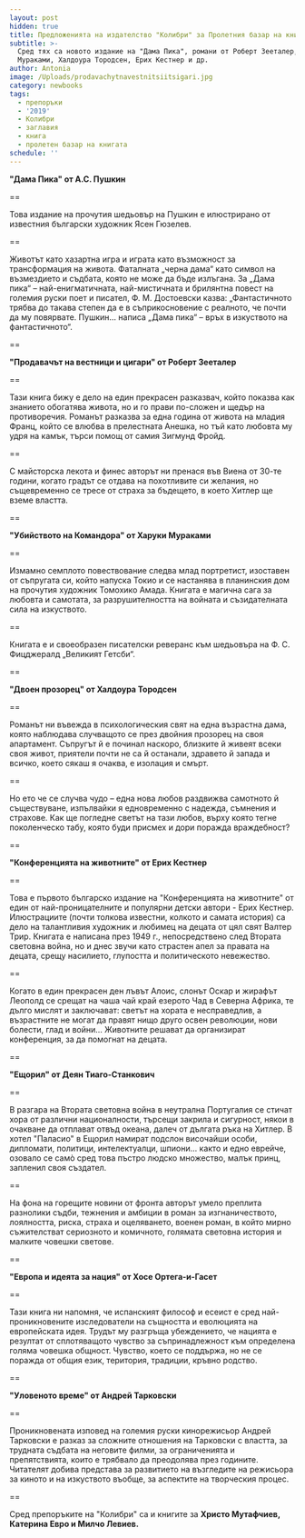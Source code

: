 ```yaml
---
layout: post
hidden: true
title: Предложенията на издателство "Колибри" за Пролетния базар на книгата 2019
subtitle: >-
  Сред тях са новото издание на "Дама Пика", романи от Роберт Зееталер, Харуки
  Мураками, Халдоура Тородсен, Ерих Кестнер и др.
author: Antonia
image: /Uploads/prodavachytnavestnitsiitsigari.jpg
category: newbooks
tags:
  - препоръки
  - '2019'
  - Колибри
  - заглавия
  - книга
  - пролетен базар на книгата
schedule: ''
---
```

**"Дама Пика" от А.С. Пушкин**

\==

Това издание на прочутия шедьовър на Пушкин е илюстрирано от известния български художник Ясен Гюзелев.

\==

Животът като хазартна игра и играта като възможност за трансформация на живота. Фаталната „черна дама“ като символ на възмездието и съдбата, която не може да бъде излъгана. За „Дама пика“ – най-енигматичната, най-мистичната и брилянтна повест на големия руски поет и писател, Ф. М. Достоевски казва: „Фантастичното трябва до такава степен да е в съприкосновение с реалното, че почти да му повярвате.  Пушкин… написа „Дама пика“  – връх в изкуството на фантастичното“.

\==

**"Продавачът на вестници и цигари" от Роберт Зееталер**

\==

Тази книга бижу е дело на един прекрасен разказвач, който показва как знанието обогатява живота, но и го прави по-сложен и щедър на противоречия. Романът разказва за една година от живота на младия Франц, който се влюбва в прелестната Анешка, но тъй като любовта му удря на камък, търси помощ от самия Зигмунд Фройд.

\==

С майсторска лекота и финес авторът ни пренася във Виена от 30-те години, когато градът се отдава на похотливите си желания, но същевременно се тресе от страха за бъдещето, в което Хитлер ще вземе властта.

\==

**"Убийството на Командора" от Харуки Мураками**

\==

Измамно семплото повествование следва млад портретист, изоставен от съпругата си, който напуска Токио и се настанява в планинския дом на прочутия художник Томохико Амада. Книгата е магична сага за любовта и самотата, за разрушителността на войната и съзидателната сила на изкуството.

\==

Книгата е и своеобразен писателски реверанс към шедьовъра на Ф. С. Фицджералд „Великият Гетсби“.

\==

**"Двоен прозорец" от Халдоура Тородсен**

\==

Романът ни въвежда в психологическия свят на една възрастна дама, която наблюдава случващото се през двойния прозорец на своя апартамент. Съпругът й е починал наскоро, близките й живеят всеки своя живот, приятели почти не са й останали, здравето й запада и всичко, което сякаш я очаква, е изолация и смърт.

\==

Но ето че се случва чудо – една нова любов раздвижва самотното й съществуване, изпълвайки я едновременно с надежда, съмнения и страхове. Как ще погледне светът на тази любов, върху която тегне поколенческо табу, която буди присмех и дори поражда враждебност? 

\==

**"Конференцията на животните" от Ерих Кестнер**

\==

Това е първото българско издание на "Конференцията на животните" от един от най-проницателните и популярни детски автори - Ерих Кестнер. Илюстрациите (почти толкова известни, колкото и самата история) са дело на талантливия художник и любимец на децата от цял свят Валтер Трир. Книгата е написана през 1949 г., непосредствено след Втората световна война, но и днес звучи като страстен апел за правата на децата, срещу насилието, глупостта и политическото невежество. 

\==

Когато в един прекрасен ден лъвът Алоис, слонът Оскар и жирафът Леополд се срещат на чаша чай край езерото Чад в Северна Африка, те дълго мислят и заключават: светът на хората е несправедлив, а възрастните не могат да правят нищо друго освен революции, нови болести, глад и войни… Животните решават да организират конференция, за да помогнат на децата. 

\==

**"Ещорил" от Деян Тиаго-Станкович**

\==

В разгара на Втората световна война в неутрална Португалия се стичат хора от различни националности, търсещи закрила и сигурност, някои в очакване да отплават отвъд океана, далеч от дългата ръка на Хитлер. В хотел "Паласио" в Ещорил намират подслон височайши особи, дипломати, политици, интелектуалци, шпиони… както и едно еврейче, озовало се самò сред това пъстро людско множество, малък принц, запленил своя създател. 

\==

На фона на горещите новини от фронта авторът умело преплита разнолики съдби, тежнения и амбиции в роман за изгнаничеството, лоялността, риска, страха и оцеляването, военен роман, в който мирно съжителстват сериозното и комичното, голямата световна история и малките човешки светове.

\==

**"Европа и идеята за нация" от Хосе Ортега-и-Гасет**

\==

Тази книга ни напомня, че испанският философ и есеист е сред най-проникновените изследователи на същността и еволюцията на европейската идея. Трудът му разгръща убеждението, че нацията е резултат от сплотяващото чувство за съпринадлежност към определена голяма човешка общност. Чувство, което се поддържа, но не се поражда от общия език, територия, традиции, кръвно родство.

\==

**"Уловеното време" от Андрей Тарковски**

\==

Проникновената изповед на големия руски кинорежисьор Андрей Тарковски е разказ за сложните отношения на Тарковски с властта, за трудната съдбата на неговите филми, за ограниченията и препятствията, които е трябвало да преодолява през годините. Читателят добива представа за развитието на възгледите на режисьора за киното и на изкуството въобще, за аспектите на творческия процес.

\==

Сред препоръките на "Колибри" са и книгите за **Христо Мутафчиев, Катерина Евро и Милчо Левиев.**
